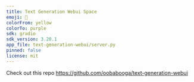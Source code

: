 ```yaml
---
title: Text Generation Webui Space
emoji: 🏃
colorFrom: yellow
colorTo: purple
sdk: gradio
sdk_version: 3.20.1
app_file: text-generation-webui/server.py
pinned: false
license: mit
---
```


Check out this repo https://github.com/oobabooga/text-generation-webui
